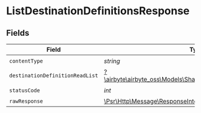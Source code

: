 # ListDestinationDefinitionsResponse


## Fields

| Field                                                                                                                     | Type                                                                                                                      | Required                                                                                                                  | Description                                                                                                               |
| ------------------------------------------------------------------------------------------------------------------------- | ------------------------------------------------------------------------------------------------------------------------- | ------------------------------------------------------------------------------------------------------------------------- | ------------------------------------------------------------------------------------------------------------------------- |
| `contentType`                                                                                                             | *string*                                                                                                                  | :heavy_check_mark:                                                                                                        | N/A                                                                                                                       |
| `destinationDefinitionReadList`                                                                                           | [?\airbyte\airbyte_oss\Models\Shared\DestinationDefinitionReadList](../../models/shared/DestinationDefinitionReadList.md) | :heavy_minus_sign:                                                                                                        | Successful operation                                                                                                      |
| `statusCode`                                                                                                              | *int*                                                                                                                     | :heavy_check_mark:                                                                                                        | N/A                                                                                                                       |
| `rawResponse`                                                                                                             | [\Psr\Http\Message\ResponseInterface](https://www.php-fig.org/psr/psr-7/#33-psrhttpmessageresponseinterface)              | :heavy_minus_sign:                                                                                                        | N/A                                                                                                                       |